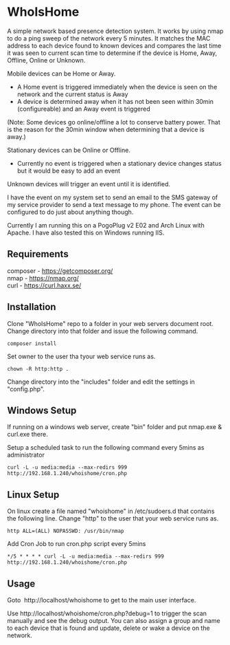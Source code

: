 # WhoIsHome
A simple network based presence detection system.  It works by using nmap to do a ping sweep of the network every 5 minutes.  It matches the MAC address to each device found to known devices and compares the last time it was seen to current scan time to determine if the device is Home, Away, Offline, Online or Unknown.  

Mobile devices can be Home or Away.
- A Home event is triggered immediately when the device is seen on the network and the current status is Away
- A device is determined away when it has not been seen within 30min (configureable) and an Away event is triggered

(Note: Some devices go online/offline a lot to conserve battery power. That is the reason for the 30min window when determining that a device is away.)

Stationary devices can be Online or Offline.
- Currently no event is triggered when a stationary device changes status but it would be easy to add an event

Unknown devices will trigger an event until it is identified.

I have the event on my system set to send an email to the SMS gateway of my service provider to send a text message to my phone.  The event can be configured to do just about anything though.

Currently I am running this on a PogoPlug v2 E02 and Arch Linux with Apache.
I have also tested this on Windows running IIS.

## Requirements

composer  - https://getcomposer.org/<br>
nmap      - https://nmap.org/<br>
curl      - https://curl.haxx.se/

## Installation

Clone "WhoIsHome" repo to a folder in your web servers document root.
Change directory into that folder and issue the following command.

```
composer install
```

Set owner to the user tha tyour web service runs as.
```
chown -R http:http .
```

Change directory into the "includes" folder and edit the settings in "config.php".


## Windows Setup
If running on a windows web server, create "bin" folder and put nmap.exe & curl.exe there.

Setup a scheduled task to run the following command every 5mins as administrator

```
curl -L -u media:media --max-redirs 999 http://192.168.1.240/whoishome/cron.php
```

## Linux Setup

On linux create a file named "whoishome" in /etc/sudoers.d that contains the following line.
Change "http" to the user that your web service runs as.

```
http ALL=(ALL) NOPASSWD: /usr/bin/nmap
```

Add Cron Job to run cron.php script every 5mins

```
*/5 * * * * curl -L -u media:media --max-redirs 999 http://192.168.1.240/whoishome/cron.php
```


## Usage

Goto  http://localhost/whoishome to get to the main user interface.

Use http://localhost/whoishome/cron.php?debug=1 to trigger the scan manually and see the debug output.
You can also assign a group and name to each device that is found and update, delete or wake a device on the network.
